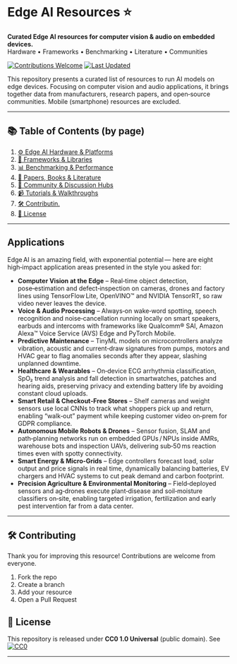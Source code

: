 # Edge AI Resources ⭐

**Curated Edge AI resources for computer vision & audio on embedded devices.**  
Hardware • Frameworks • Benchmarking • Literature • Communities  

[![Contributions Welcome](https://img.shields.io/badge/contributions-welcome-brightgreen?style=flat-square)]() 
[![Last Updated](https://img.shields.io/github/last-commit/C8Costa/Edge-Ai-Resources?style=flat-square)]()

This repository presents a curated list of resources to run AI models on edge devices. Focusing on computer vision and audio applications, it brings together data from manufacturers, research papers, and open‑source communities. Mobile (smartphone) resources are excluded.

___
## 📚 Table of Contents (by page)

1. [⚙️ Edge AI Hardware & Platforms](./1_Hardware.md)
2. [🧠 Frameworks & Libraries](./2_Frameworks%20&%20Libraries.md)
3. [📊 Benchmarking & Performance](./3_Benchmarking.md)
4. [📖 Papers, Books & Literature](./4_Books%20%26%20Literature.md)
5. [🤝 Community & Discussion Hubs](./5_Community%20Sites%20&%20Hubs.md)
6. [📹 Tutorials & Walkthroughs](./6_Tutorials.md)
7. [🛠️ Contributin.](#contributing)
8. [📝 License](#license)

---
## Applications

Edge AI is an amazing field, with exponential potential — here are eight high‑impact application areas presented in the style you asked for:

- **Computer Vision at the Edge** – Real‑time object detection, pose‑estimation and defect‑inspection on cameras, drones and factory lines using TensorFlow Lite, OpenVINO™ and NVIDIA TensorRT, so raw video never leaves the device.
- **Voice & Audio Processing** – Always‑on wake‑word spotting, speech recognition and noise‑cancellation running locally on smart speakers, earbuds and intercoms with frameworks like Qualcomm® SAI, Amazon Alexa™ Voice Service (AVS) Edge and PyTorch Mobile.
- **Predictive Maintenance** – TinyML models on microcontrollers analyze vibration, acoustic and current‑draw signatures from pumps, motors and HVAC gear to flag anomalies seconds after they appear, slashing unplanned downtime.
- **Healthcare & Wearables** – On‑device ECG arrhythmia classification, SpO₂ trend analysis and fall detection in smartwatches, patches and hearing aids, preserving privacy and extending battery life by avoiding constant cloud uploads.
- **Smart Retail & Checkout‑Free Stores** – Shelf cameras and weight sensors use local CNNs to track what shoppers pick up and return, enabling “walk‑out” payment while keeping customer video on‑prem for GDPR compliance.
- **Autonomous Mobile Robots & Drones** – Sensor fusion, SLAM and path‑planning networks run on embedded GPUs / NPUs inside AMRs, warehouse bots and inspection UAVs, delivering sub‑50 ms reaction times even with spotty connectivity.
- **Smart Energy & Micro‑Grids** – Edge controllers forecast load, solar output and price signals in real time, dynamically balancing batteries, EV chargers and HVAC systems to cut peak demand and carbon footprint.
- **Precision Agriculture & Environmental Monitoring** – Field‑deployed sensors and ag‑drones execute plant‑disease and soil‑moisture classifiers on‑site, enabling targeted irrigation, fertilization and early pest intervention far from a data center.

___
## 🛠️ Contributing

Thank you for improving this resource! Contributions are welcome from everyone.

1. Fork the repo  
2. Create a branch
3. Add your resource
4. Open a Pull Request

## 📝 License

This repository is released under **CC0 1.0 Universal** (public domain). See [![CC0](https://mirrors.creativecommons.org/presskit/buttons/88x31/svg/by-sa.svg)](http://creativecommons.org/licenses/by-sa/4.0/)

---


